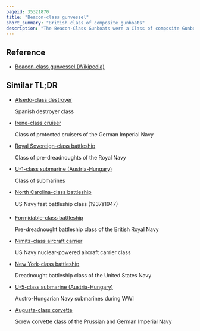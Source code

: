 ```yaml
---
pageid: 35321870
title: "Beacon-class gunvessel"
short_summary: "British class of composite gunboats"
description: "The Beacon-Class Gunboats were a Class of composite Gunboats built in the late 1860S for the Royal Navy. They were the first Warships of the Royal navy expressly designed to use Engines of an older Class of Ships with a different Hull Shape. They were generally deployed overseas to the China, East Indies, West Africa, Pacific, North America and West Indies Stations. In Addition to showing their Flag the Ships fought Pirates and suppressed the slave Trade in east and west Africa. As their Engines wore out in the Mid-1880S they were mostly retired and scrapped by the End of the Decade. Some survived through the early 1900s as they were modified for harbour Service before being sold or scrapped."
---
```


## Reference

- [Beacon-class gunvessel (Wikipedia)](https://en.wikipedia.org/?curid=35321870)

## Similar TL;DR

- [Alsedo-class destroyer](/tldr/en/alsedo-class-destroyer)

  Spanish destroyer class

- [Irene-class cruiser](/tldr/en/irene-class-cruiser)

  Class of protected cruisers of the German Imperial Navy

- [Royal Sovereign-class battleship](/tldr/en/royal-sovereign-class-battleship)

  Class of pre-dreadnoughts of the Royal Navy

- [U-1-class submarine (Austria-Hungary)](/tldr/en/u-1-class-submarine-austria-hungary)

  Class of submarines

- [North Carolina-class battleship](/tldr/en/north-carolina-class-battleship)

  US Navy fast battleship class (1937â1947)

- [Formidable-class battleship](/tldr/en/formidable-class-battleship)

  Pre-dreadnought battleship class of the British Royal Navy

- [Nimitz-class aircraft carrier](/tldr/en/nimitz-class-aircraft-carrier)

  US Navy nuclear-powered aircraft carrier class

- [New York-class battleship](/tldr/en/new-york-class-battleship)

  Dreadnought battleship class of the United States Navy

- [U-5-class submarine (Austria-Hungary)](/tldr/en/u-5-class-submarine-austria-hungary)

  Austro-Hungarian Navy submarines during WWI

- [Augusta-class corvette](/tldr/en/augusta-class-corvette)

  Screw corvette class of the Prussian and German Imperial Navy
